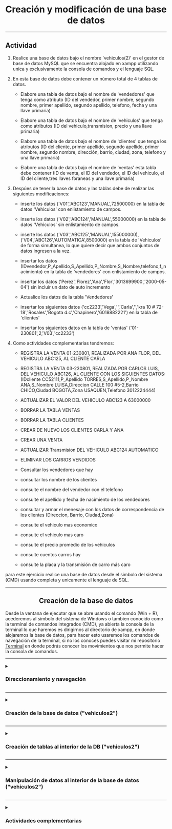 <h1 align="center"> Creación y modificación de una base de datos</h1>

***
## Actividad

 1. Realice una base de datos bajo el nombre 'vehiculos(2)' en el gestor de base de datos MySQL que se encuentra alojado en xampp utilizando unica y exclusivamente la consola de comandos y el lenguaje SQL.

2. En esta base de datos debe contener un número total de 4 tablas de datos.
    
    - Elabore una tabla de datos bajo el nombre de 'vendedores' que tenga como atributo (ID del vendedor, primer nombre, segundo nombre, primer apellido, segundo apellido, telefono, fecha y una llave primaria)
    
    - Elabore una tabla de datos bajo el nombre de 'vehiculos' que tenga como atributos (ID del vehiculo,transmision, precio y una llave primaria)

    - Elabore una tabla de datos bajo el nombre de 'clientes' que tenga los atributos (ID del cliente, primer apellido, segundo apellido, primer nombre, segundo nombre, dirección, barrio, ciudad, zona, telefono y una llave primaria)

    - Elabore una tabla de datos bajo el nombre de 'ventas' esta tabla debe contener (ID de venta, el ID del vendedor, el ID del vehiculo, el ID del cliente,tres llaves foraneas y una llave primaria)

3. Despúes de tener la base de datos y las tablas debe de realizar las siguientes modificaciones:

    - inserte los datos ('V01','ABC123','MANUAL',72500000) en la tabla de datos 'Vehiculos' con enlistamiento de campos.
     
    - inserte los datos ('V02','ABC124','MANUAL',55000000) en la tabla de datos 'Vehiculos' sin enlistamiento de campos.
     
    - inserte los datos ('V03','ABC125','MANUAL',155000000),('V04','ABC126','AUTOMATICA',8500000) en la tabla de 'Vehiculos' de forma simultanea, lo que quiere decir       que ambos conjuntos de datos ingresen a la vez.

    - insertar los datos (IDvendedor,P_Apellido,S_Apellido,P_Nombre,S_Nombre,telefono,f_nacimiento) en la tabla de 'vendedores' con enlistamiento de campos.
  
    - insertar los datos ('Perez','Florez','Ana','Flor','3013699900','2000-05-04') sin incluir un dato de auto incremento
  
    - Actualice los datos de la tabla 'Vendedores'
  
    - insertar los siguientes datos ('cc2233','Vega','','Carla','','kra 10 #  72-18','Rosales','Bogota d.c','Chapinero','6018882221') en la tabla de 'clientes'
  
    - insertar los siguientes datos en la tabla de 'ventas' ('01-230801',2,'V03','cc2233')

4. Como actividades complementarias tendremos:

     - REGISTRA LA VENTA 01-230801, REALIZADA POR ANA FLOR, DEL VEHICULO  ABC125,  AL CLIENTE CARLA
     
     - REGISTRA LA VENTA 03-230801, REALIZADA POR CARLOS LUIS, DEL VEHICULO  ABC126,  AL CLIENTE CON LOS SIGUIENTES DATOS:
       (IDcliente CC52111,P_Apellido TORRES,S_Apellido,P_Nombre ANA,S_Nombre LUISA,Direccion CALLE 100 #5-2,Barrio CHICO,Ciudad BOGOTA,Zona USAQUEN,Telefono 3012224444)

     - ACTUALIZAR EL VALOR DEL VEHICULO ABC123 A 63000000
  
     - BORRAR LA TABLA VENTAS
  
     - BORRAR LA TABLA CLIENTES
  
     - CREAR DE NUEVO LOS CLIENTES CARLA Y  ANA
  
     - CREAR UNA VENTA
  
     - ACTUALIZAR Transmision DEL VEHICULO  ABC124 AUTOMATICO
  
     - ELIMINAR LOS CARROS VENDIDOS

     -  Consultar los vendedores que hay
 
     - consultar los nombre de los clientes 
     
     -  consulte el nombre del vendedor con el telefono
     
     -  consulte el apellido y fecha de nacimiento de los vendedores 
     
     -  consultar y armar el menesaje con los datos de correspondencia de los clientes (Direccion, Barrio, Ciudad,Zona) 
     
     -  consulte el vehiculo mas economico 
     
     -  consulte el vehiculo mas caro
     
     -  consulte el precio promedio de los vehiculos
     
     -  consulte cuentos carros hay 
     
     -  consulte la placa y la transmisión de carro más caro
 
 para este ejercicio realice una base de datos desde el simbolo del sistema (CMD) usando completa y unicamente el lenguaje de SQL.


***
<h2 align="center">Creación de la base de datos</h2>

Desde la ventana de ejecutar que se abre usando el comando (Win + R), acederemos al simbolo del sistema de Windows o tambien conocido como la terminal de comandos integrados (CMD), ya abierta la consola de la terminal lo que haremos es dirigirnos al directorio de xampp, en donde alojaremos la base de datos, para hacer esto usaremos los comandos de navegación de la terminal, si no los conoces puedes visitar mi repositorio [Terminal](https://github.com/Brayan-Hc11/Terminal) en donde podrás conocer los movimientos que nos permite hacer la consola de comandos.

***
<details>
    <summary>
        <h3> Direccionamiento y navegación</h3>    
    </summary>

***
 - Lo que haremos con las siguientes instrucciones es retroceder en la ubicacióon en la que nos encontramos actualmente, con el fin de poder llegar a la unidad principal de almacinamiento que en nuestro caso  es el disco local C.
~~~
Microsoft Windows [Versión 10.0.19044.3086]
(c) Microsoft Corporation. Todos los derechos reservados.

C:\Users\Usuario>cd..

c:\Users>cd..

C:\>
~~~
- para poder ver si tenemos xampp en nuestro equipo realizamos un comando de enlistamiento en donde podremos ver los directorios ocultos y visibles que se encuentran en nuestro disco local de almacenamiento. Nos interesa acceder a el directorio publico xampp, para hacer esto usamos el comando de navegación más el nombre del directorio (C:\>cd xampp).    
~~~
Microsoft Windows [Versión 10.0.19044.3086]
(c) Microsoft Corporation. Todos los derechos reservados.

c:\>dir
  El volumen de la unidad C no tiene etiqueta.
  El número de serie del volumen es: C05E-F64F

    Directorio de C:\

21/12/2022  01:29 p. m.    <DIR>          directorio
25/09/2022  04:41 p. m.    <DIR>          Games
23/07/2023  09:06 p. m.    <DIR>          Intel
07/12/2019  04:14 a. m.    <DIR>          PerfLogs
15/05/2023  08:18 p. m.    <DIR>          Program Files
16/07/2023  05:36 p. m.    <DIR>          Program Files (x86)
25/09/2022  04:44 p. m.    <DIR>          Riot Games
20/06/2023  09:45 a. m.    <DIR>          Users
20/07/2023  03:57 p. m.    <DIR>          wamp64
22/06/2023  09:40 p. m.    <DIR>          Windows
23/05/2022  07:06 p. m.             8.562 WPI_Log_2022.05.23_19.06.25.txt
11/07/2023  08:13 p. m.    <DIR>          xampp
31/05/2023  05:26 p. m.    <DIR>          XboxGames
               1 archivos          8.562 bytes
              12 dirs  150.054.780.928 bytes libres

C:\>cd xampp
~~~
 - ya al interior de xampp lo que haremos será acceder al archivo de mysql seguido de esto accederemos a su carpeta bin en donde alojaremos nuestra base de datos,  para hacer esto usaremos el mismo comando anterior de navegación.
 ~~~
 Microsoft Windows [Versión 10.0.19044.3086]
(c) Microsoft Corporation. Todos los derechos reservados.

C:\xampp> cd mysql

C:\xampp\mysql>cd bin

C:\xampp\mysql\bin>
 ~~~


  - ya al interior de nuestro directorio de xampp lo que haremos será levantear el gestor de base de datos que viene con xampp, con la siguiente linea de comandos lo haremos :

  _nota:_ El comando nos permite acceder al gestor de base de datos de xampp, donde:    
    
- "mysql" es el motor al que queremos activar
- "-h localhost"  es el servidor local que queremos activar
- "-u root" el usuario que usaremos, por defecto el usuario será root
- "-p" la contraseña que nos permite el acceso, en caso de no tener alguna contraseña definida daremos enter y luego enter  

~~~
Microsoft Windows [Versión 10.0.19044.3086]
(c) Microsoft Corporation. Todos los derechos reservados.

C:\xampp\mysql\bin>mysql -h localhost -u root -p
Enter password:
Welcome to the MariaDB monitor.  Commands end with ; or \g.
Your MySQL connection id is 568
Server version: 8.0.31 MySQL Community Server - GPL

Copyright (c) 2000, 2018, Oracle, MariaDB Corporation Ab and others.

Type 'help;' or '\h' for help. Type '\c' to clear the current input statement.

MySQL [(none)]>
~~~
</details>

***
<details>
    <summary> 
        <h3>Creación de la base de datos ("vehiculos2")</h3>
    </summary>

***
- para crear una nueva base de datos ingresaremos un comando de creación, seguido de esto indicaremos el archivo que queremos guardar, en este caso será una base de datos, seguido esto el nombre de la base de datos que le asignaremos, para nuestro ejercicio haremos una base de datos con el nombre de "vehiculos2" como se muestra a continuación:
~~~
Microsoft Windows [Versión 10.0.19044.3086]
(c) Microsoft Corporation. Todos los derechos reservados.

MySQL [(none)]> create database vehiculos2;
Query OK, 1 row affected (0.190 sec)

MySQL [(none)]>
~~~ 
- Para poder ver nuestras bases de datos lo que haremos será ejecutar un comando de invocación de elementos, lo que se hace de la siguiente forma:
~~~
Microsoft Windows [Versión 10.0.19044.3086]
(c) Microsoft Corporation. Todos los derechos reservados.

MySQL [(none)]>show databases;
~~~
- nos mostrará un listado en donde podemos ver las bases de datos que tenemos alojadas en el gestor de base de datos:

~~~
Microsoft Windows [Versión 10.0.19044.3086]
(c) Microsoft Corporation. Todos los derechos reservados.

MySQL [(none)]> show databases;
+--------------------+
| Database           |
+--------------------+
| datos              |
| information_schema |
| mysql              |
| performance_schema |
| regdocumento       |
| registro           |
| sys                |
| vehiculos          |
| vehiculos2         |
+--------------------+
9 rows in set (0.067 sec)
~~~

- ya que hemos verificado que la base de datos se encuentra en servicio haremos uso de ella con ayuda de los comandos de la terminal, en donde le indicaremos que queremos acceder a ella, pero aparte de eso que la queremos usar, lo haremos de la siguiente forma:

~~~
Microsoft Windows [Versión 10.0.19044.3086]
(c) Microsoft Corporation. Todos los derechos reservados.

MySQL [(none)]> use vehiculos2;
Database changed
MySQL [vehiculos2]>
~~~
- "use vehiculos2" le indica al sistema que accederemos a la base de batos 'vehiculos2' y por ende el estado de ninguno **[(none)]** cambiará al nombre de la base de datos que usaremos **[(vehiculos2)]**

***
</details>

***
<details>
    <summary>
        <h3>Creación de tablas al interior de la DB ("vehiculos2")</h3>
    </summary>

***
- Al interior de nuestra base de datos  crearemos tablas en donde almacenaremos datos, crearemos las tablas de datos. Para comenzar crearemos una tabla padre bajo el nombre de 'vendedores', para eso usaremos la siguiente instrucción

___Nota;___ Los siguientes procedimientos que veremos acontinuación se repetiran varias veces 
~~~
Microsoft Windows [Versión 10.0.19044.3086]
(c) Microsoft Corporation. Todos los derechos reservados.

MySQL [vehiculos]> create table Vendedores(
    -> IDvendedor int(10) not null auto_increment,
    -> P_Apellido varchar(50) not null,
    -> S_Apellido varchar(50) null,
    -> P_Nombre varchar(50) not null,
    -> S_Nombre varchar(50) null,
    -> telefono varchar(30) not null,
    -> f_nacimiento date not null,
    -> primary key (IDvendedor)
    -> );
Query OK, 0 rows affected, 1 warning (0.942 sec)

~~~
- para poder verificar que nuestra tabla  a sido creada usaremos un comando de visualización de elementos muy similar al anterior, con la diferencia de que queremos ver la tablas al interior de la base de datos 
~~~
Microsoft Windows [Versión 10.0.19044.3086]
(c) Microsoft Corporation. Todos los derechos reservados.

MySQL [vehiculos]> show tables;
+---------------------+
| Tables_in_vehiculos2 |
+---------------------+
| Vendedores          |
+---------------------+
1 row in set (0.002 sec)
~~~
- Como siguiente paso creamos una tabla bajo el nombre de 'vehiculos', lo haremos de la misma forma en la que  creamos la tabla anterior
~~~
Microsoft Windows [Versión 10.0.19044.3086]
(c) Microsoft Corporation. Todos los derechos reservados.

MySQL [vehiculos2]> create table Vehiculos(
    ->     IDvehiculo varchar(10) not null,
    ->     Vehiculo varchar(10) not null,
    ->     Transmision varchar(70) NOT NULL,
    ->     Precio float not null,
    ->     primary key(IDvehiculo)
    ->       );
Query OK, 0 rows affected (0.052 sec)

MySQL [vehiculos2]>
~~~
De igual forma que la anterior tendremos que verificar que nuestra tabla haya sido creada correctamente
~~~
Microsoft Windows [Versión 10.0.19044.3086]
(c) Microsoft Corporation. Todos los derechos reservados.

MySQL [vehiculos]> show tables;
+---------------------+
| Tables_in_vehiculos2 |
+---------------------+
| vehiculos           |
| vendedores          |
+---------------------+
2 rows in set (0.001 sec)
~~~
- Como siguiente paso creamos una tabla bajo el nombre de 'clientes', lo haremos de la misma forma en la que  creamos la tabla anterior
~~~
Microsoft Windows [Versión 10.0.19044.3086]
(c) Microsoft Corporation. Todos los derechos reservados.

MySQL [vehiculos2]> create table Clientes(
    ->     IDcliente varchar(10) not null,
    ->     P_Apellido varchar(50) not null,
    ->     S_Apellido varchar(50) null,
    ->     P_Nombre varchar(50) not null,
    ->     S_Nombre varchar(50) null,
    ->     Direccion varchar(50) not null,
    ->     Barrio varchar(50) not null,
    ->     Ciudad varchar(50) not null,
    ->     Zona varchar(50) not null,
    ->     Telefono varchar(30) not null,
    ->     primary key(IDcliente)
    ->        );
Query OK, 0 rows affected (0.092 sec)
~~~
- De igual forma que la anterior tendremos que verificar que nuestra tabla haya sido creada correctamente
~~~
Microsoft Windows [Versión 10.0.19044.3086]
(c) Microsoft Corporation. Todos los derechos reservados.

MySQL [vehiculos]> show tables;
+---------------------+
| Tables_in_vehiculos2|
+---------------------+
| clientes            |
| vehiculos           |
| vendedores          |
+---------------------+
3 rows in set (0.001 sec)
~~~
- Como siguiente paso creamos nuetra ultima tabla bajo el nombre de 'ventas', lo haremos de la misma forma en la que  creamos la tabla anterior
~~~
Microsoft Windows [Versión 10.0.19044.3086]
(c) Microsoft Corporation. Todos los derechos reservados.

MySQL [vehiculos2]> create table Ventas(
    ->     IDVenta varchar(10) not null,
    ->     IDvendedor int(10) not null,
    ->     IDvehiculo varchar(10) not null,
    ->     IDcliente varchar(10) not null,
    ->     Foreign key(IDvendedor) REFERENCES Vendedores(IDvendedor),
    ->     Foreign key(IDvehiculo) REFERENCES Vehiculos(IDvehiculo),
    ->     Foreign key(IDcliente) REFERENCES Clientes(IDcliente),
    ->     Primary key(IDVenta)
    ->       );
Query OK, 0 rows affected, 1 warning (0.068 sec)
~~~
- De igual forma que la anterior tendremos que verificar que nuestra tabla haya sido creada correctamente
~~~
Microsoft Windows [Versión 10.0.19044.3086]
(c) Microsoft Corporation. Todos los derechos reservados.

MySQL [vehiculos]> show tables;
+---------------------+
| Tables_in_vehiculos2|
+---------------------+
| clientes            |
| vehiculos           |
| vendedores          |
| ventas              |
+---------------------+
4 rows in set (0.036 sec)
~~~
</details>

***

<details>
 <summary>
   <h3>Manipulación de datos al interior de la base de datos ("vehiculos2")</h3>
 </summary>
 
- Iniciaremos con el ingreso de datos en las tablas de datos que tenemos en la base de datos, como primer ejercicio ingresaremos datos en la tabla 'vehiculos', para hacer eso usaremos las siguientes instrucciones:

_Nota:_ Las instruuciones nos piden un enlistamiento que llega a ser opcional tendremos dos ejemplos de ambos casos.

#### Primer caso ingreso de datos con enlistamientos 
~~~
Microsoft Windows [Versión 10.0.19044.3086]
(c) Microsoft Corporation. Todos los derechos reservados.
 
MySQL [vehiculos2]> Insert into vehiculos (IDvehiculo,Vehiculo,Transmision,Precio)values('V01','ABC123','MANUAL',72500000);
Query OK, 1 row affected (0.385 sec)
~~~

- Ahora queremos si queremos comprobrar que los datos han sido guardados de manera correcta lo que haremos será ejecutar la siguiente instrucción en la linea de comandos de la terminal

~~~
Microsoft Windows [Versión 10.0.19044.3086]
(c) Microsoft Corporation. Todos los derechos reservados.

MySQL [vehiculos2]> select * from Vehiculos;
+------------+----------+-------------+----------+
| IDvehiculo | Vehiculo | Transmision | Precio   |
+------------+----------+-------------+----------+
| V01        | ABC123   | MANUAL      | 72500000 |
+------------+----------+-------------+----------+
1 row in set (0.000 sec)
~~~

***
- Iniciaremos con el ingreso de datos en las tablas de datos que tenemos en la base de datos, como segundo ejercicio ingresaremos datos en la tabla 'vehiculos' por segunda vez, para esto necesitamos comprobar en estado actual de los datos primero para hacer eso imprimiremos el contenido de la tabla de la siguiente forma:

_Nota:_ Las instruuciones nos piden un enlistamiento que llega a ser opcional tendremos dos ejemplos de ambos casos.

~~~
Microsoft Windows [Versión 10.0.19044.3086]
(c) Microsoft Corporation. Todos los derechos reservados.

MySQL [vehiculos2]> select * from Vehiculos;
+------------+----------+-------------+----------+
| IDvehiculo | Vehiculo | Transmision | Precio   |
+------------+----------+-------------+----------+
| V01        | ABC123   | MANUAL      | 72500000 |
+------------+----------+-------------+----------+
1 row in set (0.000 sec)
~~~

- ya que hemos verificado el estado de los datos al interior de la tabla de datos 'Vehiculos' lo que haremos ahora será ingresar nuevos valores con la diferencia de que lo haremos sin enlistar los campos en la instrucción principal, como se muestra a continuación:

#### Segundo caso ingreso de datos sin enlistamientos 

~~~
Microsoft Windows [Versión 10.0.19044.3086]
(c) Microsoft Corporation. Todos los derechos reservados.

MySQL [vehiculos2]> Insert into Vehiculos values ('V02','ABC124','MANUAL',55000000);
Query OK, 1 row affected (0.017 sec)
~~~

- verificaremos que los datos han sido ingresados de forma correcta a nuestra tabla, lo haremos de la siguiente forma;

~~~
Microsoft Windows [Versión 10.0.19044.3086]
(c) Microsoft Corporation. Todos los derechos reservados.

MySQL [vehiculos2]> select * from Vehiculos;
+------------+----------+-------------+----------+
| IDvehiculo | Vehiculo | Transmision | Precio   |
+------------+----------+-------------+----------+
| V01        | ABC123   | MANUAL      | 72500000 |
| V02        | ABC124   | MANUAL      | 55000000 |
+------------+----------+-------------+----------+
2 rows in set (0.001 sec)
~~~

***
- ya que sabemos como ingresar un conjunto de datos, intentaremos ingresar dos conjuntos de datos a la vez, para logra esto tendremos que primero verificar el estado actual de la tabla, lo haremos de la misma forma que en la anterior;

~~~
Microsoft Windows [Versión 10.0.19044.3086]
(c) Microsoft Corporation. Todos los derechos reservados.

MySQL [vehiculos2]> select * from Vehiculos;
+------------+----------+-------------+----------+
| IDvehiculo | Vehiculo | Transmision | Precio   |
+------------+----------+-------------+----------+
| V01        | ABC123   | MANUAL      | 72500000 |
| V02        | ABC124   | MANUAL      | 55000000 |
+------------+----------+-------------+----------+
2 rows in set (0.001 sec)
~~~

- ya que conocemos el estado actual de los valores que se encuentran al interior de la tabla lo que haremos será ingresar nuevos conjuntos de datos a la tabla, lo haremos con la siguiente línea de comandos ;

~~~
Microsoft Windows [Versión 10.0.19044.3086]
(c) Microsoft Corporation. Todos los derechos reservados.

MySQL [vehiculos2]> Insert into Vehiculos values ('V03','ABC125','MANUAL',155000000),('V04','ABC126','AUTOMATICA',8500000);
Query OK, 2 rows affected (0.001 sec)
Records: 2  Duplicates: 0  Warnings: 0
~~~

- verificaremos que los datos hayan sido guardados de forma correcta en la tabla de datos;

~~~
Microsoft Windows [Versión 10.0.19044.3086]
(c) Microsoft Corporation. Todos los derechos reservados.

MySQL [vehiculos2]> select * from Vehiculos;
+------------+----------+-------------+-----------+
| IDvehiculo | Vehiculo | Transmision | Precio    |
+------------+----------+-------------+-----------+
| V01        | ABC123   | MANUAL      |  72500000 |
| V02        | ABC124   | MANUAL      |  55000000 |
| V03        | ABC125   | MANUAL      | 155000000 |
| V04        | ABC126   | AUTOMATICA  |   8500000 |
+------------+----------+-------------+-----------+
4 rows in set (0.001 sec)
~~~

***
- Para el siguiente ejercicio lo que haremos será agregar datos a una tabla de datos distinta por ende tendremos que saber el estado actual de esta tabla:

~~~
Microsoft Windows [Versión 10.0.19044.3086]
(c) Microsoft Corporation. Todos los derechos reservados.

MySQL [vehiculos2]> explain vendedores;
+--------------+-------------+------+-----+---------+----------------+
| Field        | Type        | Null | Key | Default | Extra          |
+--------------+-------------+------+-----+---------+----------------+
| IDvendedor   | int         | NO   | PRI | NULL    | auto_increment |
| P_Apellido   | varchar(50) | NO   |     | NULL    |                |
| S_Apellido   | varchar(50) | YES  |     | NULL    |                |
| P_Nombre     | varchar(50) | NO   |     | NULL    |                |
| S_Nombre     | varchar(50) | YES  |     | NULL    |                |
| telefono     | varchar(30) | NO   |     | NULL    |                |
| f_nacimiento | date        | NO   |     | NULL    |                |
+--------------+-------------+------+-----+---------+----------------+
7 rows in set (0.057 sec)
~~~

- Ya que hemos verificado que la tabla de datos se encuentra acitiva  y sin datos al interior de la base de datos, lo que haremos será ingresar los primeros datos en forma de enlistamiento y en un solo conjunto de datos:

~~~
Microsoft Windows [Versión 10.0.19044.3086]
(c) Microsoft Corporation. Todos los derechos reservados.

MySQL [vehiculos2]> Insert into Vendedores (IDvendedor,P_Apellido,S_Apellido,P_Nombre,S_Nombre,telefono,f_nacimiento)values (1,'Cano','Toro','Dana','Luz','3013699900','2000-05-04');
Query OK, 1 row affected (0.039 sec)
~~~

- ya que hemos ingresado la instrucción hay que averiguar si se ha completado correctamente, para ello ejecutaremos un consulta a la tabla:

~~~
Microsoft Windows [Versión 10.0.19044.3086]
(c) Microsoft Corporation. Todos los derechos reservados.

MySQL [vehiculos2]> select * from vendedores;
+------------+------------+------------+----------+----------+------------+--------------+
| IDvendedor | P_Apellido | S_Apellido | P_Nombre | S_Nombre | telefono   | f_nacimiento |
+------------+------------+------------+----------+----------+------------+--------------+
|          1 | Cano       | Toro       | Dana     | Luz      | 3013699900 | 2000-05-04   |
+------------+------------+------------+----------+----------+------------+--------------+
1 row in set (0.001 sec)
~~~

***

- Para el siguiente ejercicio lo que haremos será incluir un conjunto de datos sin la necedidad de incluir un dato de autoincremento, para ello es inpresindible saber el estado actual en el que la tabla se encuentra;

~~~
Microsoft Windows [Versión 10.0.19044.3086]
(c) Microsoft Corporation. Todos los derechos reservados.

MySQL [vehiculos2]> select * from vendedores;
+------------+------------+------------+----------+----------+------------+--------------+
| IDvendedor | P_Apellido | S_Apellido | P_Nombre | S_Nombre | telefono   | f_nacimiento |
+------------+------------+------------+----------+----------+------------+--------------+
|          1 | Cano       | Toro       | Dana     | Luz      | 3013699900 | 2000-05-04   |
+------------+------------+------------+----------+----------+------------+--------------+
1 row in set (0.001 sec)
~~~

- ya que conocemos el estado de la tabla lo que haremos a continuación será ingresar un nuevo conjunto de datos sin incluir el dato de autoincremento, lo que se hace de la siguiente manera:

~~~
Microsoft Windows [Versión 10.0.19044.3086]
(c) Microsoft Corporation. Todos los derechos reservados.

MySQL [vehiculos2]> Insert into Vendedores (P_Apellido,S_Apellido,P_Nombre,S_Nombre,telefono,f_nacimiento)values('Perez','Florez','Ana','Flor','3013699900','2000-05-04');
Query OK, 1 row affected (0.001 sec)
~~~

***
- Lo que haremos a continuación será la actualización de nuevos datos al interior de la tabla de datos 'Vendedores', actualizaremos los datos que hemos ingresado anteriormente, para hecer esto necesitamos saber cuales son los datos anteriores:

~~~
Microsoft Windows [Versión 10.0.19044.3086]
(c) Microsoft Corporation. Todos los derechos reservados.

MySQL [vehiculos2]> select * from vendedores;
+------------+------------+------------+----------+----------+------------+--------------+
| IDvendedor | P_Apellido | S_Apellido | P_Nombre | S_Nombre | telefono   | f_nacimiento |
+------------+------------+------------+----------+----------+------------+--------------+
|          1 | Cano       | Toro       | Dana     | Luz      | 3013699900 | 2000-05-04   |
+------------+------------+------------+----------+----------+------------+--------------+
1 row in set (0.001 sec)
~~~

- ya que conocemos estos datos lo que haremos será cambiarlos por nuevos datos con la siguiente linea de instrcciones:

~~~
Microsoft Windows [Versión 10.0.19044.3086]
(c) Microsoft Corporation. Todos los derechos reservados.

MySQL [vehiculos2]> update Vendedores set  P_Apellido = 'Dueñas',
    -> P_Nombre ='Carlos',
    -> S_Apellido = null,
    -> S_Nombre = 'Luis',
    -> telefono = '60122223333',
    -> f_nacimiento ='2002-11-14'
    -> where IDVENDEDOR=2;
Query OK, 1 row affected (0.022 sec)
Rows matched: 1  Changed: 1  Warnings: 0
~~~

- Ahora verificaremos que los cambios se hayan realizado correctamente en nuestra tabla de datos:

~~~
Microsoft Windows [Versión 10.0.19044.3086]
(c) Microsoft Corporation. Todos los derechos reservados.

MySQL [vehiculos2]> select * from vendedores;
+------------+------------+------------+----------+----------+-------------+--------------+
| IDvendedor | P_Apellido | S_Apellido | P_Nombre | S_Nombre | telefono    | f_nacimiento |
+------------+------------+------------+----------+----------+-------------+--------------+
|          1 | Cano       | Toro       | Dana     | Luz      | 3013699900  | 2000-05-04   |
|          2 | Dueñas     | NULL       | Carlos   | Luis     | 60122223333 | 2002-11-14   |
+------------+------------+------------+----------+----------+-------------+--------------+
2 rows in set (0.001 sec)
~~~

***
- Como siguiente ejercicio insertaremos datos en la tabla de 'clientes', primeramente necesitamos saber el estado de la tabla de datos 'clientes', para esto seguirimos las siguientes instuccuiones en la linea de comandos:

~~~
Microsoft Windows [Versión 10.0.19044.3086]
(c) Microsoft Corporation. Todos los derechos reservados.

MySQL [vehiculos2]> explain clientes;
+------------+-------------+------+-----+---------+-------+
| Field      | Type        | Null | Key | Default | Extra |
+------------+-------------+------+-----+---------+-------+
| IDcliente  | varchar(10) | NO   | PRI | NULL    |       |
| P_Apellido | varchar(50) | NO   |     | NULL    |       |
| S_Apellido | varchar(50) | YES  |     | NULL    |       |
| P_Nombre   | varchar(50) | NO   |     | NULL    |       |
| S_Nombre   | varchar(50) | YES  |     | NULL    |       |
| Direccion  | varchar(50) | NO   |     | NULL    |       |
| Barrio     | varchar(50) | NO   |     | NULL    |       |
| Ciudad     | varchar(50) | NO   |     | NULL    |       |
| Zona       | varchar(50) | NO   |     | NULL    |       |
| Telefono   | varchar(30) | NO   |     | NULL    |       |
+------------+-------------+------+-----+---------+-------+
10 rows in set (0.001 sec)
~~~

- ya que conocemos el estado de la tabla lo que haremos será insertar los datos que requerimos insertar:

~~~
Microsoft Windows [Versión 10.0.19044.3086]
(c) Microsoft Corporation. Todos los derechos reservados.


MySQL [vehiculos2]> insert into clientes (IDcliente,P_Apellido,S_Apellido,P_Nombre,S_Nombre,Direccion,Barrio,Ciudad,Zona,Telefono)values('cc2233','Vega','','Carla','','kra 10 #  72-18','Rosales','Bogota d.c','Chapinero','6018882221');
Query OK, 1 row affected (0.094 sec)
~~~

- verificaremos que los datos se hayan cargado correctamente en la tabla de datos:

~~~
Microsoft Windows [Versión 10.0.19044.3086]
(c) Microsoft Corporation. Todos los derechos reservados.

MySQL [vehiculos2]> select * from clientes;
+-----------+------------+------------+----------+----------+-----------------+---------+------------+-----------+------------+
| IDcliente | P_Apellido | S_Apellido | P_Nombre | S_Nombre | Direccion       | Barrio  | Ciudad     | Zona      | Telefono   |
+-----------+------------+------------+----------+----------+-----------------+---------+------------+-----------+------------+
| cc2233    | Vega       |            | Carla    |          | kra 10 #  72-18 | Rosales | Bogota d.c | Chapinero | 6018882221 |
+-----------+------------+------------+----------+----------+-----------------+---------+------------+-----------+------------+
1 row in set (0.001 sec)
~~~

***

-  Para el siguiente ejercicio insertaremos datos en la tabla de datos 'ventas', para esto es necesario saber el estado previo antes del cambio:

~~~
Microsoft Windows [Versión 10.0.19044.3086]
(c) Microsoft Corporation. Todos los derechos reservados.

MySQL [vehiculos2]> explain ventas;
+------------+-------------+------+-----+---------+-------+
| Field      | Type        | Null | Key | Default | Extra |
+------------+-------------+------+-----+---------+-------+
| IDVenta    | varchar(10) | NO   | PRI | NULL    |       |
| IDvendedor | int         | NO   | MUL | NULL    |       |
| IDvehiculo | varchar(10) | NO   | MUL | NULL    |       |
| IDcliente  | varchar(10) | NO   | MUL | NULL    |       |
+------------+-------------+------+-----+---------+-------+
4 rows in set (0.017 sec)
~~~

- Ya que conoemos el estado de la tabla procedemos a insertar los datos:

~~~
Microsoft Windows [Versión 10.0.19044.3086]
(c) Microsoft Corporation. Todos los derechos reservados.


MySQL [vehiculos2]> insert into ventas (IDVenta,IDvendedor,IDvehiculo,IDcliente)values('01-230801',2,'V03','cc2233');
Query OK, 1 row affected (0.027 sec)
~~~

- Ya que hemos insertados los datos en la tabla verfificaremos que estos datos se hayan guardado correctamente:

~~~
Microsoft Windows [Versión 10.0.19044.3086]
(c) Microsoft Corporation. Todos los derechos reservados.

MySQL [vehiculos2]> select * from ventas;
+-----------+------------+------------+-----------+
| IDVenta   | IDvendedor | IDvehiculo | IDcliente |
+-----------+------------+------------+-----------+
| 01-230801 |          2 | V03        | cc2233    |
+-----------+------------+------------+-----------+
1 row in set (0.000 sec)
~~~
</details>

***
<details>
 <summary>
  <h3>Actividades complementarias</h3>
 </summary>

 ***
 - REGISTRAR LA VENTA 01-230801, REALIZADA POR ANA FLOR, DEL VEHICULO  ABC125,  AL CLIENTE CARLA

   __Tabla ventas estado actual_

~~~
Microsoft Windows [Versión 10.0.19044.3086]
(c) Microsoft Corporation. Todos los derechos reservados.

MySQL [vehiculos2]> select * from ventas;
+-----------+------------+------------+-----------+
| IDVenta   | IDvendedor | IDvehiculo | IDcliente |
+-----------+------------+------------+-----------+
| 01-230801 |          2 | V03        | cc2233    |
+-----------+------------+------------+-----------+
1 row in set (0.001 sec)
~~~

- En la tabla de vendedor insertaremos al vendedor 'ana'

~~~
Microsoft Windows [Versión 10.0.19044.3086]
(c) Microsoft Corporation. Todos los derechos reservados.

MySQL [vehiculos2]> Insert into Vendedores (P_Apellido,S_Apellido,P_Nombre,S_Nombre,telefono,f_nacimiento)values('Perez','Florez','Ana','Flor','3013699900','2000-05-04');
Query OK, 1 row affected (0.001 sec)

MySQL [vehiculos2]> select * from vendedores;
+------------+------------+------------+----------+----------+-------------+--------------+
| IDvendedor | P_Apellido | S_Apellido | P_Nombre | S_Nombre | telefono    | f_nacimiento |
+------------+------------+------------+----------+----------+-------------+--------------+
|          1 | Cano       | Toro       | Dana     | Luz      | 3013699900  | 2000-05-04   |
|          2 | Dueñas     | NULL       | Carlos   | Luis     | 60122223333 | 2002-11-14   |
|          3 | Perez      | Florez     | Ana      | Flor     | 3013699900  | 2000-05-04   |
+------------+------------+------------+----------+----------+-------------+--------------+
3 rows in set (0.000 sec)
~~~

- realizaceremos una nueva venta

~~~
Microsoft Windows [Versión 10.0.19044.3086]
(c) Microsoft Corporation. Todos los derechos reservados.

MySQL [vehiculos2]> insert into ventas (IDVenta,IDvendedor,IDvehiculo,IDcliente)values('02-230801',3,'V03','cc2233');
Query OK, 1 row affected (0.001 sec)

MySQL [vehiculos2]> select * from ventas;
+-----------+------------+------------+-----------+
| IDVenta   | IDvendedor | IDvehiculo | IDcliente |
+-----------+------------+------------+-----------+
| 01-230801 |          2 | V03        | cc2233    |
| 02-230801 |          3 | V03        | cc2233    |
+-----------+------------+------------+-----------+
2 rows in set (0.000 sec)
~~~

***
- REGISTRA LA VENTA 03-230801, REALIZADA POR CARLOS LUIS, DEL VEHICULO  ABC126,  AL CLIENTE CON LOS SIGUIENTES DATOS:(IDcliente CC52111, P_Apellido TORRES,S_Apellido, P_Nombre ANA, S_Nombre LUISA,Direccion CALLE 100 #5-2, Barrio CHICO, Ciudad BOGOTA, Zona USAQUEN, Telefono 3012224444)

 __Tabla ventas estado actual_

~~~
Microsoft Windows [Versión 10.0.19044.3086]
(c) Microsoft Corporation. Todos los derechos reservados.

MySQL [vehiculos2]> select * from ventas;
+-----------+------------+------------+-----------+
| IDVenta   | IDvendedor | IDvehiculo | IDcliente |
+-----------+------------+------------+-----------+
| 01-230801 |          2 | V03        | cc2233    |
| 02-230801 |          3 | V03        | cc2233    |
+-----------+------------+------------+-----------+
2 rows in set (0.000 sec)
~~~

_para esta venta es necesario agregar un nuevo cliente_

~~~
Microsoft Windows [Versión 10.0.19044.3086]
(c) Microsoft Corporation. Todos los derechos reservados.

MySQL [vehiculos2]> insert into clientes(IDcliente,P_Apellido,S_Apellido,P_Nombre,S_Nombre,Direccion,Barrio,Ciudad,Zona,Telefono)values('CC52111','Torres','Ana','Luisa','','calle 100 #5-2','CHICO','Bogota d.c','USAQUEN','3012224444');
Query OK, 1 row affected (0.001 sec)

MySQL [vehiculos2]> select * from clientes;
+-----------+------------+------------+----------+----------+-----------------+---------+------------+-----------+------------+
| IDcliente | P_Apellido | S_Apellido | P_Nombre | S_Nombre | Direccion       | Barrio  | Ciudad     | Zona      | Telefono   |
+-----------+------------+------------+----------+----------+-----------------+---------+------------+-----------+------------+
| cc2233    | Vega       |            | Carla    |          | kra 10 #  72-18 | Rosales | Bogota d.c | Chapinero | 6018882221 |
| CC52111   | Torres     | Ana        | Luisa    |          | calle 100 #5-2  | CHICO   | Bogota d.c | USAQUEN   | 3012224444 |
+-----------+------------+------------+----------+----------+-----------------+---------+------------+-----------+------------+
2 rows in set (0.000 sec)
~~~

_realizamos una nueva venta_

~~~
Microsoft Windows [Versión 10.0.19044.3086]
(c) Microsoft Corporation. Todos los derechos reservados.

MySQL [vehiculos2]> insert into ventas (IDVenta,IDvendedor,IDvehiculo,IDcliente)values('03-230801',2,'V04','CC52111');
Query OK, 1 row affected (0.001 sec)

MySQL [vehiculos2]> select * from ventas;
+-----------+------------+------------+-----------+
| IDVenta   | IDvendedor | IDvehiculo | IDcliente |
+-----------+------------+------------+-----------+
| 01-230801 |          2 | V03        | cc2233    |
| 02-230801 |          3 | V03        | cc2233    |
| 03-230801 |          2 | V04        | CC52111   |
+-----------+------------+------------+-----------+
3 rows in set (0.000 sec)
~~~

***

- ACTUALIZAR EL VALOR DEL VEHICULO ABC123 A 63000000

_Tenemos que confirmar el valor actual del vehiculo_

~~~
Microsoft Windows [Versión 10.0.19044.3086]
(c) Microsoft Corporation. Todos los derechos reservados.

MySQL [vehiculos2]> select * from vehiculos;
+------------+----------+-------------+-----------+
| IDvehiculo | Vehiculo | Transmision | Precio    |
+------------+----------+-------------+-----------+
| V01        | ABC123   | MANUAL      |  72500000 |
| V02        | ABC124   | MANUAL      |  55000000 |
| V03        | ABC125   | MANUAL      | 155000000 |
| V04        | ABC126   | AUTOMATICA  |   8500000 |
+------------+----------+-------------+-----------+
4 rows in set (0.001 sec)
~~~

_actualizamos el valor del vehiculo_

~~~
Microsoft Windows [Versión 10.0.19044.3086]
(c) Microsoft Corporation. Todos los derechos reservados.

MySQL [vehiculos2]> update vehiculos set Precio ='63000000'
    -> where IDvehiculo='V01';
Query OK, 1 row affected (0.001 sec)
Rows matched: 1  Changed: 1  Warnings: 0

MySQL [vehiculos2]> select * from vehiculos;
+------------+----------+-------------+-----------+
| IDvehiculo | Vehiculo | Transmision | Precio    |
+------------+----------+-------------+-----------+
| V01        | ABC123   | MANUAL      |  63000000 |
| V02        | ABC124   | MANUAL      |  55000000 |
| V03        | ABC125   | MANUAL      | 155000000 |
| V04        | ABC126   | AUTOMATICA  |   8500000 |
+------------+----------+-------------+-----------+
4 rows in set (0.000 sec)
~~~

***
- BORRAR LA TABLA VENTAS y BORRAR LA TABLA CLIENTES

_Confirmamos el estado de las tablas en la base de datos_

~~~
Microsoft Windows [Versión 10.0.19044.3086]
(c) Microsoft Corporation. Todos los derechos reservados.

MySQL [vehiculos2]> show tables;
+----------------------+
| Tables_in_vehiculos2 |
+----------------------+
| clientes             |
| vehiculos            |
| vendedores           |
| ventas               |
+----------------------+
4 rows in set (0.002 sec)
~~~

_boramos las tablas ventas y clientes_

~~~
Microsoft Windows [Versión 10.0.19044.3086]
(c) Microsoft Corporation. Todos los derechos reservados.

MySQL [vehiculos2]> drop table ventas;
Query OK, 0 rows affected (0.349 sec)

MySQL [vehiculos2]> drop table clientes;
Query OK, 0 rows affected (0.034 sec)

MySQL [vehiculos2]> show tables;
+----------------------+
| Tables_in_vehiculos2 |
+----------------------+
| vehiculos            |
| vendedores           |
+----------------------+
2 rows in set (0.001 sec)
~~~

***
- CREAR DE NUEVO LOS CLIENTES CARLA Y  ANA

_Craamos una nueva tabla de datos clientes_

~~~
Microsoft Windows [Versión 10.0.19044.3086]
(c) Microsoft Corporation. Todos los derechos reservados.

MySQL [vehiculos2]> show tables;
+----------------------+
| Tables_in_vehiculos2 |
+----------------------+
| vehiculos            |
| vendedores           |
+----------------------+
2 rows in set (0.001 sec)

MySQL [vehiculos2]> create table Clientes(
    ->     IDcliente varchar(10) not null,
    ->     P_Apellido varchar(50) not null,
    ->     S_Apellido varchar(50) null,
    ->     P_Nombre varchar(50) not null,
    ->     S_Nombre varchar(50) null,
    ->     Direccion varchar(50) not null,
    ->     Barrio varchar(50) not null,
    ->     Ciudad varchar(50) not null,
    ->     Zona varchar(50) not null,
    ->     Telefono varchar(30) not null,
    ->     primary key(IDcliente)
    ->        );
Query OK, 0 rows affected (0.053 sec)

~~~




_creamos dos clientes_

~~~
Microsoft Windows [Versión 10.0.19044.3086]
(c) Microsoft Corporation. Todos los derechos reservados.

MySQL [vehiculos2]> select * From clientes;
Empty set (0.000 sec)

MySQL [vehiculos2]> insert into clientes (IDcliente,P_Apellido,S_Apellido,P_Nombre,S_Nombre,Direccion,Barrio,Ciudad,Zona,Telefono)values('CC10223','Vega','diaz','Carla','maria','kra 19 #  62-18','Rosales','Bogota d.c','Chapinero','6018882221');
Query OK, 1 row affected (0.001 sec)

MySQL [vehiculos2]> insert into clientes (IDcliente,P_Apellido,S_Apellido,P_Nombre,S_Nombre,Direccion,Barrio,Ciudad,Zona,Telefono)values('CC927663','Avendaño','Rojas','Ana','Isabel','kra 9 #  2-10','sucre','Bogota d.c','usme','2223482221');
Query OK, 1 row affected (0.000 sec)
~~~

_verificamos en la tabla de datos_

~~~
Microsoft Windows [Versión 10.0.19044.3086]
(c) Microsoft Corporation. Todos los derechos reservados.

MySQL [vehiculos2]> select * From clientes;
+-----------+------------+------------+----------+----------+-----------------+---------+------------+-----------+------------+
| IDcliente | P_Apellido | S_Apellido | P_Nombre | S_Nombre | Direccion       | Barrio  | Ciudad     | Zona      | Telefono   |
+-----------+------------+------------+----------+----------+-----------------+---------+------------+-----------+------------+
| CC10223   | Vega       | diaz       | Carla    | maria    | kra 19 #  62-18 | Rosales | Bogota d.c | Chapinero | 6018882221 |
| CC927663  | Avendaño   | Rojas      | Ana      | Isabel   | kra 9 #  2-10   | sucre   | Bogota d.c | usme      | 2223482221 |
+-----------+------------+------------+----------+----------+-----------------+---------+------------+-----------+------------+
2 rows in set (0.000 sec)
~~~

***
- CREAR UNA VENTA 

_creamos una nueva tabla ventas_

~~~
Microsoft Windows [Versión 10.0.19044.3086]
(c) Microsoft Corporation. Todos los derechos reservados.

MySQL [vehiculos2]> show tables;
+----------------------+
| Tables_in_vehiculos2 |
+----------------------+
| clientes             |
| vehiculos            |
| vendedores           |
+----------------------+
3 rows in set (0.001 sec)

MySQL [vehiculos2]> create table Ventas(
    ->     IDVenta varchar(10) not null,
    ->     IDvendedor int(10) not null,
    ->     IDvehiculo varchar(10) not null,
    ->     IDcliente varchar(10) not null,
    ->     Foreign key(IDvendedor) REFERENCES Vendedores(IDvendedor),
    ->     Foreign key(IDvehiculo) REFERENCES Vehiculos(IDvehiculo),
    ->     Foreign key(IDcliente) REFERENCES Clientes(IDcliente),
    ->     Primary key(IDVenta)
    ->       );
Query OK, 0 rows affected, 1 warning (0.026 sec)
~~~

_creamos una nueva venta_

~~~
Microsoft Windows [Versión 10.0.19044.3086]
(c) Microsoft Corporation. Todos los derechos reservados.

MySQL [vehiculos2]> select * from ventas;
Empty set (0.001 sec)

MySQL [vehiculos2]> insert into ventas (IDVenta,IDvendedor,IDvehiculo,IDcliente)values('05-230801',3,'V01','CC1022');
Query OK, 1 row affected (0.001 sec)

MySQL [vehiculos2]> select * from ventas;
+-----------+------------+------------+-----------+
| IDVenta   | IDvendedor | IDvehiculo | IDcliente |
+-----------+------------+------------+-----------+
| 05-230801 |          3 | V01        | CC1022    |
+-----------+------------+------------+-----------+
1 row in set (0.000 sec)

~~~ 


***
- ACTUALIZAR Transmision DEL VEHICULO  ABC124 AUTOMATICO

_verificamos el estado del vehiculo_

~~~
Microsoft Windows [Versión 10.0.19044.3086]
(c) Microsoft Corporation. Todos los derechos reservados.

MySQL [vehiculos2]> select * from vehiculos;
+------------+----------+-------------+-----------+
| IDvehiculo | Vehiculo | Transmision | Precio    |
+------------+----------+-------------+-----------+
| V01        | ABC123   | MANUAL      |  63000000 |
| V02        | ABC124   | MANUAL      |  55000000 |
| V03        | ABC125   | MANUAL      | 155000000 |
| V04        | ABC126   | AUTOMATICA  |   8500000 |
+------------+----------+-------------+-----------+
4 rows in set (0.001 sec)
~~~

_Actualizamos la transmision del vehiculo_

~~~
Microsoft Windows [Versión 10.0.19044.3086]
(c) Microsoft Corporation. Todos los derechos reservados.

MySQL [vehiculos2]> update vehiculos set Transmision = 'AUTOMATICO'
    -> where IDvehiculo = 'V02';
Query OK, 1 row affected (0.001 sec)
Rows matched: 1  Changed: 1  Warnings: 0

MySQL [vehiculos2]> select * from vehiculos;
+------------+----------+-------------+-----------+
| IDvehiculo | Vehiculo | Transmision | Precio    |
+------------+----------+-------------+-----------+
| V01        | ABC123   | MANUAL      |  63000000 |
| V02        | ABC124   | AUTOMATICO  |  55000000 |
| V03        | ABC125   | MANUAL      | 155000000 |
| V04        | ABC126   | AUTOMATICA  |   8500000 |
+------------+----------+-------------+-----------+
4 rows in set (0.000 sec)
~~~

***

- ELIMINAR LOS CARROS VENDIDOS

_verificamos el estado de la tabla ventas_

~~~
Microsoft Windows [Versión 10.0.19044.3086]
(c) Microsoft Corporation. Todos los derechos reservados.

MySQL [vehiculos2]> select * from ventas;
+-----------+------------+------------+-----------+
| IDVenta   | IDvendedor | IDvehiculo | IDcliente |
+-----------+------------+------------+-----------+
| 05-230801 |          3 | V01        | CC1022    |
| 02-230801 |          3 | V04        | cc2244    |
| 03-230801 |          2 | V05        | cc2255    |
+-----------+------------+------------+-----------+
3 rows in set (0.000 sec)
~~~

_Eliminamos los datos de la tabla venta_

~~~
Microsoft Windows [Versión 10.0.19044.3086]
(c) Microsoft Corporation. Todos los derechos reservados.

MySQL [vehiculos2]> delete from ventas where IDVenta = '05-230801';
Query OK, 1 row affected (0.233 sec)

MySQL [vehiculos2]> delete from ventas where IDvehiculo = 'V01';
Query OK, 0 rows affected (0.000 sec)

MySQL [vehiculos2]> select * from ventas;
+-----------+------------+------------+-----------+
| IDVenta   | IDvendedor | IDvehiculo | IDcliente |
+-----------+------------+------------+-----------+
| 02-230801 |          3 | V04        | cc2244    |
| 03-230801 |          2 | V05        | cc2255    |
+-----------+------------+------------+-----------+
2 rows in set (0.000 sec)
~~~

***
-   Consultar los vendedores disponibles en la tabla vendedores

~~~
Microsoft Windows [Versión 10.0.19044.3086]
(c) Microsoft Corporation. Todos los derechos reservados.

MySQL [vehiculos2]> SELECT IDvendedor,P_Nombre,S_Nombre,P_Apellido,S_Apellido FROM vendedores;
+------------+----------+----------+------------+------------+
| IDvendedor | P_Nombre | S_Nombre | P_Apellido | S_Apellido |
+------------+----------+----------+------------+------------+
|          1 | Dana     | Luz      | Cano       | Toro       |
|          2 | Carlos   | Luis     | Dueñas     | NULL       |
|          3 | Ana      | Flor     | Perez      | Florez     |
+------------+----------+----------+------------+------------+
3 rows in set (0.000 sec)
~~~

***
- Consultar los nombre de los clientes 

~~~
Microsoft Windows [Versión 10.0.19044.3086]
(c) Microsoft Corporation. Todos los derechos reservados.

MySQL [vehiculos2]> SELECT P_Nombre,S_Nombre FROM clientes;
+----------+----------+
| P_Nombre | S_Nombre |
+----------+----------+
| Carla    | maria    |
| Ana      | Isabel   |
+----------+----------+
2 rows in set (0.000 sec)
~~~

***
- Consultar el nombre del vendedor y el telefono

~~~
Microsoft Windows [Versión 10.0.19044.3086]
(c) Microsoft Corporation. Todos los derechos reservados.

MySQL [vehiculos2]> SELECT P_Nombre,S_Nombre,telefono FROM vendedores;
+----------+----------+-------------+
| P_Nombre | S_Nombre | telefono    |
+----------+----------+-------------+
| Dana     | Luz      | 3013699900  |
| Carlos   | Luis     | 60122223333 |
| Ana      | Flor     | 3013699900  |
+----------+----------+-------------+
3 rows in set (0.001 sec)
~~~

***
- Consultar el telefono y la fecha de nacimiento de los vendedores

~~~
Microsoft Windows [Versión 10.0.19044.3086]
(c) Microsoft Corporation. Todos los derechos reservados.

ySQL [vehiculos2]> SELECT P_Apellido,S_Apellido,f_nacimiento FROM vendedores;
+------------+------------+--------------+
| P_Apellido | S_Apellido | f_nacimiento |
+------------+------------+--------------+
| Cano       | Toro       | 2000-05-04   |
| Dueñas     | NULL       | 2002-11-14   |
| Perez      | Florez     | 2000-05-04   |
+------------+------------+--------------+
3 rows in set (0.001 sec)
~~~

***
- Consultar y armar el menesaje con los datos de correspondencia de los clientes (Direccion, Barrio, Ciudad,Zona)

_realizamos una consulta_
~~~
Microsoft Windows [Versión 10.0.19044.3086]
(c) Microsoft Corporation. Todos los derechos reservados.

MySQL [vehiculos2]>  SELECT Direccion,Barrio,Ciudad,Zona FROM clientes;
+-----------------+---------+------------+-----------+
| Direccion       | Barrio  | Ciudad     | Zona      |
+-----------------+---------+------------+-----------+
| kra 19 #  62-18 | Rosales | Bogota d.c | Chapinero |
| kra 9 #  2-10   | sucre   | Bogota d.c | usme      |
+-----------------+---------+------------+-----------+
2 rows in set (0.000 sec)
~~~
_Realizamos el mensaje_

**Nota: La siguiente sentencia va ha ser larga por lo que adjuntamos una imagen**

_Imagen 1_
![Alt text](image-1.png)

***

- Consultar el vehiculo más economico de la tabla vehiculos

~~~
Microsoft Windows [Versión 10.0.19044.3086]
(c) Microsoft Corporation. Todos los derechos reservados.

MySQL [vehiculos2]> SELECT MIN(Precio) FROM vehiculos;
+-------------+
| MIN(Precio) |
+-------------+
|     8500000 |
+-------------+
1 row in set (0.383 sec)
~~~

_metodo dos usando la concatenación_

~~~
Microsoft Windows [Versión 10.0.19044.3086]
(c) Microsoft Corporation. Todos los derechos reservados.

MySQL [vehiculos2]> SELECT CONCAT("El vehiculo más economico es: ",Vehiculo," con el precio de: ",MIN(Precio)) AS 'vehiculo más economico' from vehiculos;
+----------------------------------------------------------------+
| vehiculo más economico                                         |
+----------------------------------------------------------------+
| El vehiculo más economico es: ABC123 con el precio de: 8500000 |
+----------------------------------------------------------------+
1 row in set (0.000 sec)
~~~

***
- Consultar el vehiculo más caro

~~~
Microsoft Windows [Versión 10.0.19044.3086]
(c) Microsoft Corporation. Todos los derechos reservados.


MySQL [vehiculos2]> SELECT MAX(Precio) FROM vehiculos;
+-------------+
| MAX(Precio) |
+-------------+
|   155000000 |
+-------------+
1 row in set (0.001 sec)
~~~

_Segundo metodo usando la concatenación_

~~~
Microsoft Windows [Versión 10.0.19044.3086]
(c) Microsoft Corporation. Todos los derechos reservados.

MySQL [vehiculos2]> SELECT CONCAT("El vehiculo más economico es: ",Vehiculo," con el precio de: ",MAX(Precio)) AS 'vehiculo más economico' from vehiculos;
+------------------------------------------------------------------+
| vehiculo más economico                                           |
+------------------------------------------------------------------+
| El vehiculo más economico es: ABC123 con el precio de: 155000000 |
+------------------------------------------------------------------+
1 row in set (0.000 sec)
~~~

***
- Consulte el precio promedio de los vehiculos

~~~
Microsoft Windows [Versión 10.0.19044.3086]
(c) Microsoft Corporation. Todos los derechos reservados.

MySQL [vehiculos2]> SELECT AVG(precio) FROM vehiculos;
+-------------+
| AVG(precio) |
+-------------+
|    70375000 |
+-------------+
1 row in set (0.045 sec)
~~~

_Segundo metodo usando la concatenación_

~~~
Microsoft Windows [Versión 10.0.19044.3086]
(c) Microsoft Corporation. Todos los derechos reservados.

MySQL [vehiculos2]> SELECT CONCAT("El precio promedio de los vehiculos es de: ",AVG(precio)) AS 'Precio Promedio' FROM vehiculos;
+-----------------------------------------------------+
| Precio Promedio                                     |
+-----------------------------------------------------+
| El precio promedio de los vehiculos es de: 70375000 |
+-----------------------------------------------------+
1 row in set (0.001 sec)
~~~

***
- Consultar cuantos carros hay

~~~
Microsoft Windows [Versión 10.0.19044.3086]
(c) Microsoft Corporation. Todos los derechos reservados.

MySQL [vehiculos2]> SELECT COUNT(IDvehiculo) FROM vehiculos;
+-------------------+
| COUNT(IDvehiculo) |
+-------------------+
|                 4 |
+-------------------+
1 row in set (0.053 sec)
~~~

_Segundo metodo usando la concatenación_

~~~
Microsoft Windows [Versión 10.0.19044.3086]
(c) Microsoft Corporation. Todos los derechos reservados.

MySQL [vehiculos2]> SELECT CONCAT("El número total de los vehiculos registrados es: ",COUNT(IDvehiculo)) AS 'Total vehiculos' FROM vehiculos;
+----------------------------------------------------+
| Total vehiculos                                    |
+----------------------------------------------------+
| El número total de los vehiculos registrados es: 4 |
+----------------------------------------------------+
1 row in set (0.007 sec)

~~~

***
- Consulte la placa y la transmision del vehiculo más caro 

~~~
Microsoft Windows [Versión 10.0.19044.3086]
(c) Microsoft Corporation. Todos los derechos reservados.

MySQL [vehiculos2]> SELECT CONCAT("El vehiculo más caro tiene un valor de: ",MAX(Precio)," con la placa ",IDvehiculo," y la transmision de tipo: ",Transmision) AS 'vehiculo más caro' from vehiculos;
+-----------------------------------------------------------------------------------------------------+
| vehiculo más caro                                                                                   |
+-----------------------------------------------------------------------------------------------------+
| El vehiculo más caro tiene un valor de: 155000000 con la placa V01 y la transmision de tipo: MANUAL |
+-----------------------------------------------------------------------------------------------------+
1 row in set (0.050 sec)
~~~

</details>
